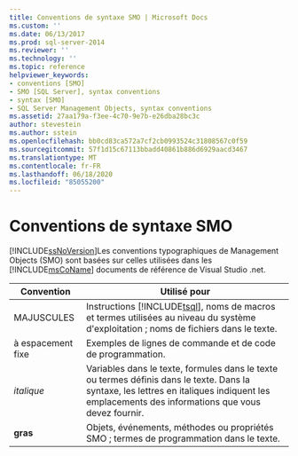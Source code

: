 ```yaml
---
title: Conventions de syntaxe SMO | Microsoft Docs
ms.custom: ''
ms.date: 06/13/2017
ms.prod: sql-server-2014
ms.reviewer: ''
ms.technology: ''
ms.topic: reference
helpviewer_keywords:
- conventions [SMO]
- SMO [SQL Server], syntax conventions
- syntax [SMO]
- SQL Server Management Objects, syntax conventions
ms.assetid: 27aa179a-f3ee-4c70-9e7b-e26dba28bc3c
author: stevestein
ms.author: sstein
ms.openlocfilehash: bb0cd83ca572a7cf2cb0993524c31808567c0f59
ms.sourcegitcommit: 57f1d15c67113bbadd40861b886d6929aacd3467
ms.translationtype: MT
ms.contentlocale: fr-FR
ms.lasthandoff: 06/18/2020
ms.locfileid: "85055200"
---
```

# <a name="smo-syntax-conventions"></a>Conventions de syntaxe SMO
  [!INCLUDE[ssNoVersion](../../includes/ssnoversion-md.md)]Les conventions typographiques de Management Objects (SMO) sont basées sur celles utilisées dans les [!INCLUDE[msCoName](../../includes/msconame-md.md)] documents de référence de Visual Studio .net.  
  
|Convention|Utilisé pour|  
|----------------|--------------|  
|MAJUSCULES|Instructions [!INCLUDE[tsql](../../includes/tsql-md.md)], noms de macros et termes utilisées au niveau du système d'exploitation ; noms de fichiers dans le texte.|  
|à espacement fixe|Exemples de lignes de commande et de code de programmation.|  
|*italique*|Variables dans le texte, formules dans le texte ou termes définis dans le texte. Dans la syntaxe, les lettres en italiques indiquent les emplacements des informations que vous devez fournir.|  
|**gras**|Objets, événements, méthodes ou propriétés SMO ; termes de programmation dans le texte.|  
  
  
